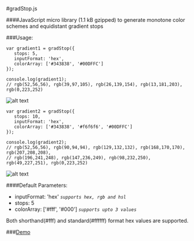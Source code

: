 #gradStop.js

####JavaScript micro library (1.1 kB gzipped) to generate monotone color schemes and equidistant gradient stops


###Usage:

    var gradient1 = gradStop({
       stops: 5,
       inputFormat: 'hex',
       colorArray: ['#343838', '#00DFFC']
    });
    
    console.log(gradient1);
    // rgb(52,56,56), rgb(39,97,105), rgb(26,139,154), rgb(13,181,203), rgb(0,223,252)


![alt text][1]


  [1]: https://cdn.rawgit.com/Siddharth11/gradStop.js/master/gradient%20strip.png



    var gradient2 = gradStop({
       stops: 10,
       inputFormat: 'hex',
       colorArray: ['#343838', '#f6f6f6', '#00DFFC']
    });
    
    console.log(gradient2);
    // rgb(52,56,56), rgb(90,94,94), rgb(129,132,132), rgb(168,170,170), rgb(207,208,208), 
    // rgb(196,241,248), rgb(147,236,249), rgb(98,232,250), rgb(49,227,251), rgb(0,223,252)


![alt text][2]


  [2]: https://rawgit.com/Siddharth11/gradStop.js/master/gradient%20strip2.png




####Default Parameters:
 * inputFormat: 'hex' *`supports hex, rgb and hsl`*
 * stops: 5
 * colorArray: ['#fff', '#000'] *`supports upto 3 values`*

Both shorthand(#fff) and standard(#ffffff) format hex values are supported.

###[Demo](http://codepen.io/Siddharth11/full/RPvJmO)
